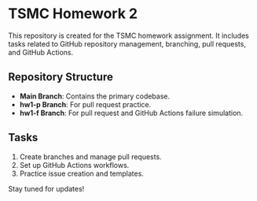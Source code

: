 # TSMC Homework 2

This repository is created for the TSMC homework assignment. It includes tasks related to GitHub repository management, branching, pull requests, and GitHub Actions.

## Repository Structure

- **Main Branch**: Contains the primary codebase.
- **hw1-p Branch**: For pull request practice.
- **hw1-f Branch**: For pull request and GitHub Actions failure simulation.

## Tasks

1. Create branches and manage pull requests.
2. Set up GitHub Actions workflows.
3. Practice issue creation and templates.

Stay tuned for updates!
